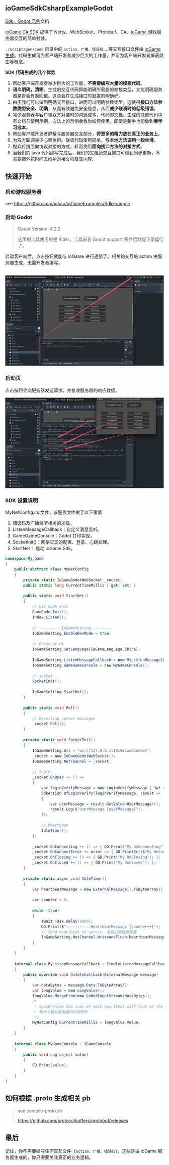 ## ioGameSdkCsharpExampleGodot

[Sdk、Godot 示例](https://www.yuque.com/iohao/game/mywnvkhemv8wm396)文档



[ioGame C# SDK](https://github.com/iohao/ioGame/issues/205) 提供了 Netty、WebScoket、Protobuf、C#、[ioGame](https://github.com/iohao/ioGame/) 游戏服务器交互的简单封装。



`./script/gen/code` 目录中的 `action、广播、错误码` ...等交互接口文件由  [ioGame 生成](https://www.yuque.com/iohao/game/irth38)。代码生成可为客户端开发者减少巨大的工作量，并可为客户端开发者屏蔽路由等概念。



**SDK 代码生成的几个优势**

1. 帮助客户端开发者减少巨大的工作量，**不需要编写大量的模板代码**。
2. **语义明确，清晰**。生成的交互代码即能明确所需要的参数类型，又能明确服务器是否会有返回值。这些会在生成接口时就提前明确好。
3. 由于我们可以做到明确交互接口，进而可以明确参数类型。这使得**接口方法参数类型安全、明确**，从而有效避免安全隐患，从而**减少联调时的低级错误**。
4. 减少服务器与客户端双方对接时的沟通成本，代码即文档。生成的联调代码中有文档与使用示例，方法上的示例会教你如何使用，即使是新手也能做到**零学习成本**。
5. 帮助客户端开发者屏蔽与服务器交互部分，**将更多的精力放在真正的业务上**。
6. 为双方联调减少心智负担。联调代码使用简单，**与本地方法调用一般丝滑**。
7. 抛弃传统面向协议对接的方式，转而使用**面向接口方法的对接方式**。
8. 当我们的 java 代码编写完成后，我们的文档及交互接口可做到同步更新，不需要额外花时间去维护对接文档及其内容。



## 快速开始

### 启动游戏服务器

see https://github.com/iohao/ioGameExamples/SdkExample



### 启动 Godot

> Godot Version: 4.2.2
>
> 这里的工具使用的是 Rider，工具安装 Godot support 插件后就能正常运行了。

启动客户端后，点击按钮就能与 ioGame 进行通信了。相关的交互的 action 由服务器生成，无需开发者编写。

​	![](./doc/EnterSdkExample.png)



### 启动页

点击按钮会向服务器发送请求，并接收服务器的响应数据。

![](./doc/home.png)



### SDK 设置说明

MyNetConfig.cs 文件，该配置文件做了以下事情

1. 错误码及广播监听相关的加载。
2. ListenMessageCallback：自定义消息监听。
3. GameGameConsole：Godot 打印实现。
4. SocketInit()：网络实现的配置、登录、心跳处理。
5. StartNet： 启动 ioGame Sdk。

```csharp
namespace My.Game
{
    public abstract class MyNetConfig
    {
        private static IoGameGodotWebSocket _socket;
        public static long CurrentTimeMillis { get; set; }

        public static void StartNet()
        {
            // biz code init
            GameCode.Init();
            Index.Listen();

            // --------- IoGameSetting ---------
            IoGameSetting.EnableDevMode = true;

            // China or Us
            IoGameSetting.SetLanguage(IoGameLanguage.China);

            IoGameSetting.ListenMessageCallback = new MyListenMessageCallback();
            IoGameSetting.GameGameConsole = new MyGameConsole();

            // socket
            SocketInit();

            IoGameSetting.StartNet();
        }

        public static void Poll()
        {
            // Receiving server messages
            _socket.Poll();
        }

        private static void SocketInit()
        {
            IoGameSetting.Url = "ws://127.0.0.1:10100/websocket";
            _socket = new IoGameGodotWebSocket();
            IoGameSetting.NetChannel = _socket;

            // login
            _socket.OnOpen += () =>
            {
                var loginVerifyMessage = new LoginVerifyMessage { Jwt = "10" };
                SdkAction.OfLoginVerify(loginVerifyMessage, result =>
                {
                    var userMessage = result.GetValue<UserMessage>();
                    result.Log($"userMessage {userMessage}");
                });

                // heartbeat
                IdleTimer();
            };

            _socket.OnConnecting += () => { GD.Print("My OnConnecting"); };
            _socket.OnConnectError += error => { GD.PrintErr($"My OnConnectError --- {error}"); };
            _socket.OnClosing += () => { GD.Print("My OnClosing"); };
            _socket.OnClosed += () => { GD.Print("My OnClosed"); };
        }

        private static async void IdleTimer()
        {
            var heartbeatMessage = new ExternalMessage().ToByteArray();

            var counter = 0;

            while (true)
            {
                await Task.Delay(8000);
                GD.Print($"-------- ..HeartbeatMessage {counter++}");
                // Send heartbeat to server. 发送心跳给服务器
                IoGameSetting.NetChannel.WriteAndFlush(heartbeatMessage);
            }
        }
    }

    internal class MyListenMessageCallback : SimpleListenMessageCallback
    {
        public override void OnIdleCallback(ExternalMessage message)
        {
            var dataBytes = message.Data.ToByteArray();
            var longValue = new LongValue();
            longValue.MergeFrom(new CodedInputStream(dataBytes));
            /*
             * Synchronize the time of each heartbeat with that of the server.
             * 每次心跳与服务器的时间同步
             */
            MyNetConfig.CurrentTimeMillis = longValue.Value;
        }
    }

    internal class MyGameConsole : IGameConsole
    {
        public void Log(object value)
        {
            GD.Print(value);
        }
    }
}
```



## 如何根据 .proto 生成相关 pb

> see compile-proto.sh
>
> https://github.com/protocolbuffers/protobuf/releases



## 最后

记住，你不需要编写任何交互文件（`action、广播、错误码`），这些是由 ioGame 服务器生成的，你只需要关注真正的业务逻辑。



